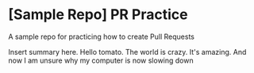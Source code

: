 # [Sample Repo] PR Practice
A sample repo for practicing how to create Pull Requests

Insert summary here. Hello tomato. The world is crazy.
It's amazing. And now I am unsure why my computer is now slowing down
